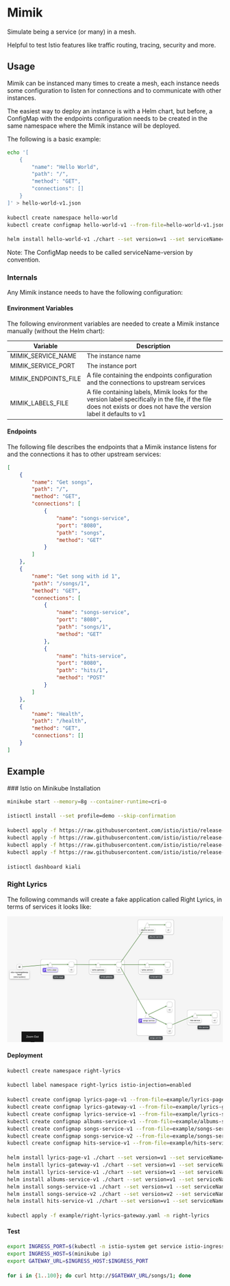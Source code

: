 # Mimik

Simulate being a service (or many) in a mesh. 

Helpful to test Istio features like traffic routing, tracing, security and more. 

## Usage

Mimik can be instanced many times to create a mesh, each instance needs some configuration to listen for connections and to communicate with other instances.

The easiest way to deploy an instance is with a Helm chart, but before, a ConfigMap with the endpoints configuration needs to be created in the same namespace where the Mimik instance will be deployed. 

The following is a basic example:

```bash
echo '[
    {
        "name": "Hello World",
        "path": "/",
        "method": "GET",
        "connections": []
    }
]' > hello-world-v1.json

kubectl create namespace hello-world
kubectl create configmap hello-world-v1 --from-file=hello-world-v1.json -n hello-world

helm install hello-world-v1 ./chart --set version=v1 --set serviceName=hello-world -n hello-world
```

Note: The ConfigMap needs to be called serviceName-version by convention.

### Internals

Any Mimik instance needs to have the following configuration:

#### Environment Variables

The following environment variables are needed to create a Mimik instance manually (without the Helm chart):

| Variable | Description |
| - | - |
| MIMIK_SERVICE_NAME | The instance name |
| MIMIK_SERVICE_PORT | The instance port |
| MIMIK_ENDPOINTS_FILE | A file containing the endpoints configuration and the connections to upstream services |
| MIMIK_LABELS_FILE | A file containing labels, Mimik looks for the version label specifically in the file, if the file does not exists or does not have the version label it defaults to v1 |

#### Endpoints

The following file describes the endpoints that a Mimik instance listens for and the connections it has to other upstream services:

```json
[
    {
        "name": "Get songs",
        "path": "/",
        "method": "GET",
        "connections": [
            {
                "name": "songs-service",
                "port": "8080",
                "path": "songs",
                "method": "GET"
            }
        ]
    },
    {
        "name": "Get song with id 1",
        "path": "/songs/1",
        "method": "GET",
        "connections": [
            {
                "name": "songs-service",
                "port": "8080",
                "path": "songs/1",
                "method": "GET"
            },
            {
                "name": "hits-service",
                "port": "8080",
                "path": "hits/1",
                "method": "POST"
            }
        ]
    },
    {
        "name": "Health",
        "path": "/health",
        "method": "GET",
        "connections": []
    }
]
```

## Example

### Istio on Minikube Installation

```bash
minikube start --memory=8g --container-runtime=cri-o

istioctl install --set profile=demo --skip-confirmation

kubectl apply -f https://raw.githubusercontent.com/istio/istio/release-1.8/samples/addons/prometheus.yaml
kubectl apply -f https://raw.githubusercontent.com/istio/istio/release-1.8/samples/addons/grafana.yaml
kubectl apply -f https://raw.githubusercontent.com/istio/istio/release-1.8/samples/addons/kiali.yaml
kubectl apply -f https://raw.githubusercontent.com/istio/istio/release-1.8/samples/addons/jaeger.yaml

istioctl dashboard kiali
```

### Right Lyrics

The following commands will create a fake application called Right Lyrics, in terms of services it looks like:

![right-lyrics](./example/mesh.png)

#### Deployment

```bash
kubectl create namespace right-lyrics

kubectl label namespace right-lyrics istio-injection=enabled

kubectl create configmap lyrics-page-v1 --from-file=example/lyrics-page-v1.json -n right-lyrics
kubectl create configmap lyrics-gateway-v1 --from-file=example/lyrics-gateway-v1.json -n right-lyrics
kubectl create configmap lyrics-service-v1 --from-file=example/lyrics-service-v1.json -n right-lyrics
kubectl create configmap albums-service-v1 --from-file=example/albums-service-v1.json -n right-lyrics
kubectl create configmap songs-service-v1 --from-file=example/songs-service-v1.json -n right-lyrics
kubectl create configmap songs-service-v2 --from-file=example/songs-service-v2.json -n right-lyrics
kubectl create configmap hits-service-v1 --from-file=example/hits-service-v1.json -n right-lyrics

helm install lyrics-page-v1 ./chart --set version=v1 --set serviceName=lyrics-page -n right-lyrics
helm install lyrics-gateway-v1 ./chart --set version=v1 --set serviceName=lyrics-gateway -n right-lyrics
helm install lyrics-service-v1 ./chart --set version=v1 --set serviceName=lyrics-service -n right-lyrics
helm install albums-service-v1 ./chart --set version=v1 --set serviceName=albums-service -n right-lyrics
helm install songs-service-v1 ./chart --set version=v1 --set serviceName=songs-service -n right-lyrics
helm install songs-service-v2 ./chart --set version=v2 --set serviceName=songs-service --set createService=false -n right-lyrics
helm install hits-service-v1 ./chart --set version=v1 --set serviceName=hits-service -n right-lyrics

kubectl apply -f example/right-lyrics-gateway.yaml -n right-lyrics
```

#### Test

```bash
export INGRESS_PORT=$(kubectl -n istio-system get service istio-ingressgateway -o jsonpath='{.spec.ports[?(@.name=="http2")].nodePort}')
export INGRESS_HOST=$(minikube ip)
export GATEWAY_URL=$INGRESS_HOST:$INGRESS_PORT 

for i in {1..100}; do curl http://$GATEWAY_URL/songs/1; done
```